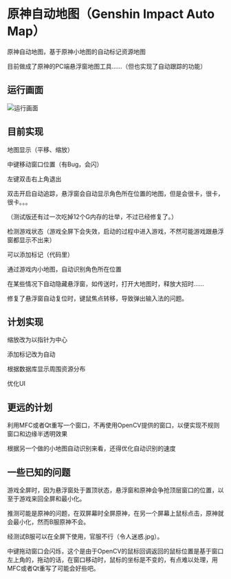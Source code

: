 # 原神自动地图（Genshin Impact Auto Map）
原神自动地图，基于原神小地图的自动标记资源地图

目前做成了原神的PC端悬浮窗地图工具……（但也实现了自动跟踪的功能）

## 运行画面

![运行画面](https://github.com/GengGode/GenshinImpact_AutoMap/blob/master/GenshinImpact_Map_Test_1/Img/Snipaste_2021-01-07_15-09-00.png)

## 目前实现

地图显示（平移、缩放）

中键移动窗口位置（有Bug，会闪）

左键双击右上角退出

双击开启自动追踪，悬浮窗会自动显示角色所在位置的地图，但是会很卡，很卡，很卡。。。

（测试版还有过一次吃掉12个G内存的壮举，不过已经修复了。）

检测游戏状态（游戏全屏下会失效，启动的过程中进入游戏，不然可能游戏跟悬浮窗都显示不出来）

可以添加标记（代码里）

通过游戏内小地图，自动识别角色所在位置

在某些情况下自动隐藏悬浮窗，如传送时，打开大地图时，释放大招时……

修复了悬浮窗自动复位时，键鼠焦点转移，导致弹出输入法的问题。

## 计划实现

缩放改为以指针为中心

添加标记改为自动

根据数据库显示周围资源分布

优化UI

## 更远的计划

利用MFC或者Qt重写一个窗口，不再使用OpenCV提供的窗口，以便实现不规则窗口和边缘半透明效果

根据另一个做的小地图自动识别来看，还得优化自动识别的速度

## 一些已知的问题

游戏全屏时，因为悬浮窗处于置顶状态，悬浮窗和原神会争抢顶层窗口的位置，以至于游戏来回全屏和最小化。

推测可能是原神的问题，在双屏幕时全屏原神，在另一个屏幕上鼠标点击，原神就会最小化，然而B服原神不会。

经测试B服可以在全屏下使用，官服不行（令人迷惑.jpg）。

中键拖动窗口会闪烁，这个是由于OpenCV的鼠标回调返回的鼠标位置是基于窗口左上角的，拖动的话，在窗口移动时，鼠标的坐标是不变的，有点难以处理，用MFC或者Qt重写了可能会好些吧。
